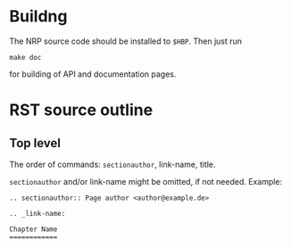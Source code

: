 # Buildng

The NRP source code should be installed to `$HBP`. Then just run

    make doc

for building of API and documentation pages.

# RST source outline

## Top level

The order of commands: `sectionauthor`, link-name, title. 

`sectionauthor` and/or link-name might be omitted, if not needed. Example:

    .. sectionauthor:: Page author <author@example.de>

    .. _link-name:

    Chapter Name
    ============
